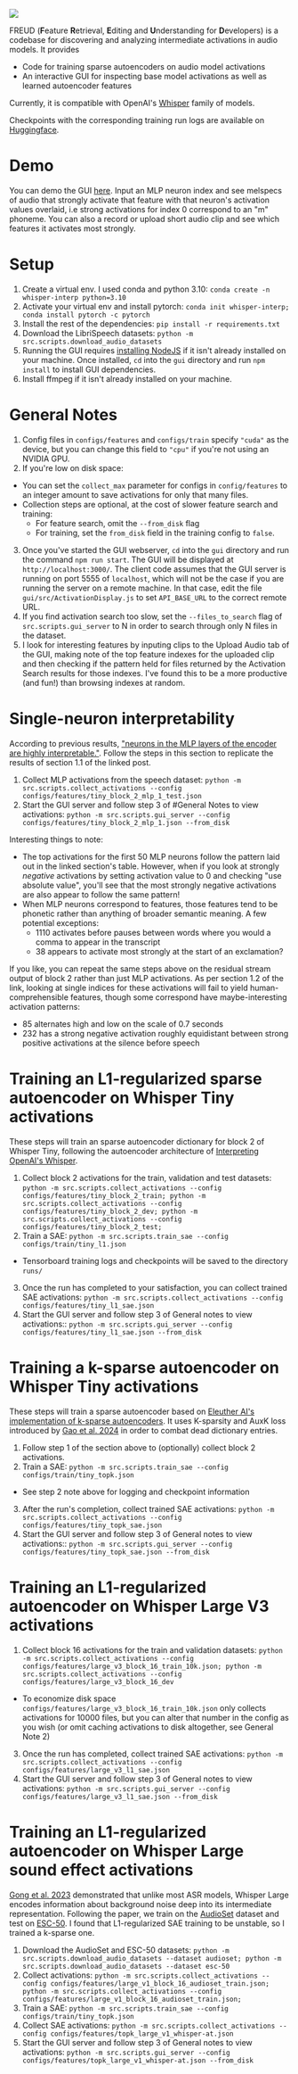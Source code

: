 ![](gui/src/logo.svg)

FREUD (**F**eature **R**etrieval, **E**diting and **U**nderstanding for **D**evelopers) is a codebase for discovering and analyzing intermediate activations in audio models. It provides
- Code for training sparse autoencoders on audio model activations
- An interactive GUI for inspecting base model activations as well as learned autoencoder features

Currently, it is compatible with OpenAI's [Whisper](https://github.com/openai/whisper) family of models.

Checkpoints with the corresponding training run logs are available on [Huggingface](https://huggingface.co/collections/cherrvak/whisper-sparse-autoencoders-673bbfc58f51fde3c5b23754).
# Demo
You can demo the GUI [here](https://feature-demo.ksadov.com/). Input an MLP neuron index and see melspecs of audio that strongly activate that feature with that neuron's activation values overlaid, i.e strong activations for index 0 correspond to an "m" phoneme. You can also a record or upload short audio clip and see which features it activates most strongly.

# Setup
1. Create a virtual env. I used conda and python 3.10: `conda create -n whisper-interp python=3.10`
2. Activate your virtual env and install pytorch: `conda init whisper-interp; conda install pytorch -c pytorch`
3. Install the rest of the dependencies: `pip install -r requirements.txt`
4. Download the LibriSpeech datasets: `python -m src.scripts.download_audio_datasets`
5. Running the GUI requires [installing NodeJS](https://docs.npmjs.com/downloading-and-installing-node-js-and-npm) if it isn't already installed on your machine. Once installed, `cd` into the `gui` directory and run `npm install` to install GUI dependencies.
6. Install ffmpeg if it isn't already installed on your machine.

# General Notes
1. Config files in `configs/features` and `configs/train` specify `"cuda"` as the device, but you can change this field to `"cpu"` if you're not using an NVIDIA GPU.
2. If you're low on disk space:
  - You can set the `collect_max` parameter for configs in `config/features` to an integer amount to save activations for only that many files.
  - Collection steps are optional, at the cost of slower feature search and training:
    - For feature search, omit the `--from_disk` flag
    - For training, set the `from_disk` field in the training config to `false`.
3. Once you've started the GUI webserver, `cd` into the `gui` directory and run the command `npm run start`. The GUI will be displayed at `http://localhost:3000/`. The client code assumes that the GUI server is running on port 5555 of `localhost`, which will not be the case if you are running the server on a remote machine. In that case, edit the file `gui/src/ActivationDisplay.js` to set `API_BASE_URL` to the correct remote URL.
4. If you find activation search too slow, set the `--files_to_search` flag of `src.scripts.gui_server` to N in order to search through only N files in the dataset.
5. I look for interesting features by inputing clips to the Upload Audio tab of the GUI, making note of the top feature indexes for the uploaded clip and then checking if the pattern held for files returned by the Activation Search results for those indexes. I've found this to be a more productive (and fun!) than browsing indexes at random.

# Single-neuron interpretability
According to previous results, ["neurons in the MLP layers of the encoder are highly interpretable."](https://er537.github.io/blog/2023/09/05/whisper_interpretability.html). Follow the steps in this section to replicate the results of section 1.1 of the linked post.

1. Collect MLP activations from the speech dataset: `python -m src.scripts.collect_activations --config configs/features/tiny_block_2_mlp_1_test.json`
2. Start the GUI server and follow step 3 of #General Notes to view activations: `python -m src.scripts.gui_server --config configs/features/tiny_block_2_mlp_1.json --from_disk`

Interesting things to note:
- The top activations for the first 50 MLP neurons follow the pattern laid out in the linked section's table. However, when if you look at strongly *negative* activations by setting activation value to 0 and checking "use absolute value", you'll see that the most strongly negative activations are also appear to follow the same pattern!
- When MLP neurons correspond to features, those features tend to be phonetic rather than anything of broader semantic meaning. A few potential exceptions:
  - 1110 activates before pauses between words where you would a comma to appear in the transcript
  - 38 appears to activate most strongly at the start of an exclamation?

If you like, you can repeat the same steps above on the residual stream output of block 2 rather than just MLP activations. As per section 1.2 of the link, looking at single indices for these activations will fail to yield human-comprehensible features, though some correspond have maybe-interesting activation patterns:
- 85 alternates high and low on the scale of 0.7 seconds
- 232 has a strong negative activation roughly equidistant between strong positive activations at the silence before speech

# Training an L1-regularized sparse autoencoder on Whisper Tiny activations
These steps will train an sparse autoencoder dictionary for block 2 of Whisper Tiny, following the autoencoder architecture of [Interpreting OpenAI's Whisper](https://github.com/er537/whisper_interpretability/blob/master/whisper_interpretability/sparse_coding/train/train.py).

1. Collect block 2 activations for the train, validation and test datasets: `python -m src.scripts.collect_activations --config configs/features/tiny_block_2_train; python -m src.scripts.collect_activations --config configs/features/tiny_block_2_dev; python -m src.scripts.collect_activations --config configs/features/tiny_block_2_test;`
2. Train a SAE: `python -m src.scripts.train_sae --config configs/train/tiny_l1.json`
- Tensorboard training logs and checkpoints will be saved to the directory `runs/`
3. Once the run has completed to your satisfaction, you can collect trained SAE activations: `python -m src.scripts.collect_activations --config configs/features/tiny_l1_sae.json`
4. Start the GUI server and follow step 3 of General notes to view activations:: `python -m src.scripts.gui_server --config configs/features/tiny_l1_sae.json --from_disk`

# Training a k-sparse autoencoder on Whisper Tiny activations
These steps will train a sparse autoencoder based on [Eleuther AI's implementation of k-sparse autoencoders](https://github.com/EleutherAI/sae). It uses K-sparsity and AuxK loss introduced by [Gao et al. 2024](https://arxiv.org/abs/2406.04093v1) in order to combat dead dictionary entries.

1. Follow step 1 of the section above to (optionally) collect block 2 activations.
2. Train a SAE: `python -m src.scripts.train_sae --config configs/train/tiny_topk.json`
- See step 2 note above for logging and checkpoint information
3. After the run's completion, collect trained SAE activations: `python -m src.scripts.collect_activations --config configs/features/tiny_topk_sae.json`
4. Start the GUI server and follow step 3 of General notes to view activations:: `python -m src.scripts.gui_server --config configs/features/tiny_topk_sae.json --from_disk`

# Training an L1-regularized autoencoder on Whisper Large V3 activations
1. Collect block 16 activations for the train and validation datasets: `python -m src.scripts.collect_activations --config configs/features/large_v3_block_16_train_10k.json; python -m src.scripts.collect_activations --config configs/features/large_v3_block_16_dev`
- To economize disk space `configs/features/large_v3_block_16_train_10k.json` only collects activations for 10000 files, but you can alter that number in the config as you wish (or omit caching activations to disk altogether, see General Note 2)
3. Once the run has completed, collect trained SAE activations: `python -m src.scripts.collect_activations --config configs/features/large_v3_l1_sae.json`
4. Start the GUI server and follow step 3 of General notes to view activations: `python -m src.scripts.gui_server --config configs/features/large_v3_l1_sae.json --from_disk`

# Training an L1-regularized autoencoder on Whisper Large sound effect activations
[Gong et al. 2023](https://www.isca-archive.org/interspeech_2023/gong23d_interspeech.pdf) demonstrated that unlike most ASR models, Whisper Large encodes information about background noise deep into its intermediate representation. Following the paper, we train on the [AudioSet](https://research.google.com/audioset/) dataset and test on [ESC-50](https://github.com/karolpiczak/ESC-50). I found that L1-regularized SAE training to be unstable, so I trained a k-sparse one.

1. Download the AudioSet and ESC-50 datasets: `python -m src.scripts.download_audio_datasets --dataset audioset; python -m src.scripts.download_audio_datasets --dataset esc-50`
2. Collect activations: `python -m src.scripts.collect_activations --config configs/features/large_v1_block_16_audioset_train.json; python -m src.scripts.collect_activations --config configs/features/large_v1_block_16_audioset_train.json;`
3. Train a SAE: `python -m src.scripts.train_sae --config configs/train/tiny_topk.json`
4. Collect SAE activations: `python -m src.scripts.collect_activations --config configs/features/topk_large_v1_whisper-at.json`
5. Start the GUI server and follow step 3 of General notes to view activations: `python -m src.scripts.gui_server --config configs/features/topk_large_v1_whisper-at.json --from_disk`
